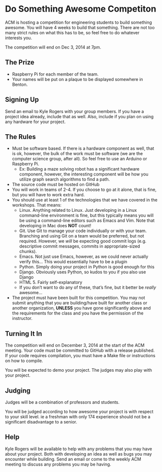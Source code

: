 # Do Something Awesome Competiton

ACM is hosting a competition for engineering students to build something awesome. 
You will have 4 weeks to build that something. 
There are not too many strict rules on what this has to be, so feel free to do whatever interests you.

The competition will end on Dec 3, 2014 at 7pm.

## The Prize
* Raspberry Pi for each member of the team.
* Your names will be put on a plaque to be displayed somewhere in Benton.

## Signing Up
Send an email to Kyle Rogers with your group members. 
If you have a project idea already, include that as well. 
Also, include if you plan on using any hardware for your project.


## The Rules

* Must be software based. If there is a hardware component as well, that is ok, however, the bulk of the work must be software (we are the computer science group, after all). 
So feel free to use an Arduino or Raspberry Pi. 
	* Ex: Building a maze solving robot has a significant hardware component, however, the interesting component will be how you utilize graph search algorithms to find a path.
* The source code must be hosted on GitHub
* You will work in teams of 2-4. If you choose to go at it alone, that is fine, but you will have to work extra hard.
* You should use at least 1 of the technologies that we have covered in the workshops. That means:
	* Linux. Anything related to Linux. Just developing in a Linux command-line environment is fine, but this typically means you will be using a command-line editors such as Emacs and Vim. Note that developing in Mac does **NOT** count!
	* Git. Use Git to manage your code individually or with your team. Branching and using Git on a team would be preferred, but not required. However, we *will* be expecting good commit logs (e.g. descriptive commit messages, commits in appropriate-sized chunks).
	* Emacs. Not just use Emacs, however, as we could never actually verify this... This would essentially have to be a plugin
	* Python. Simply doing your project in Python is good enough for this
	* Django. Obviously uses Python, so kudos to you if you also use Django
	* HTML 5. Fairly self-explanatory
	* If you don’t want to do any of these, that’s fine, but it better be *really* awesome…
* The project must have been built for this competition. 
You may not submit anything that you are building/have built for another class or another organization, **UNLESS** you have gone significantly above and the requirements for the class and you have the permission of the instructor.
	
## Turning It In
The competition will end on December 3, 2014 at the start of the ACM meeting. 
Your code must be committed to GitHub with a release published. 
If your code requires compilation, you must have a Make file or instructions on how to compile.

You will be expected to demo your project. The judges may also play with your project. 
	
## Judging
Judges will be a combination of professors and students. 

You will be judged according to how awesome your project is with respect to your skill level. 
ie a freshman with only 174 experience should not be a significant disadvantage to a senior. 

## Help
Kyle Rogers will be available to help with any problems that you may have about your project. 
Both with developing an idea as well as bugs you may encounter while building. 
Send an email or come to the weekly ACM meeting to discuss any problems you may be having.
